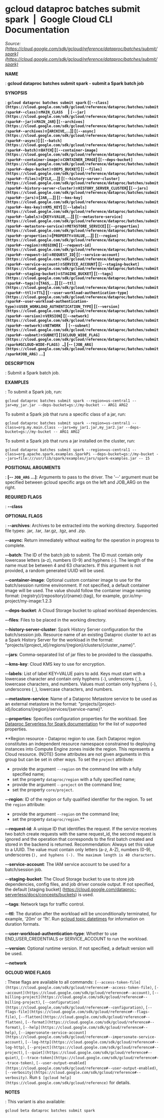 # gcloud dataproc batches submit spark  |  Google Cloud CLI Documentation

*Source: [https://cloud.google.com/sdk/gcloud/reference/dataproc/batches/submit/spark](https://cloud.google.com/sdk/gcloud/reference/dataproc/batches/submit/spark)*

**NAME**

: **gcloud dataproc batches submit spark - submit a Spark batch job**

**SYNOPSIS**

: **`gcloud dataproc batches submit spark` (`[--class](https://cloud.google.com/sdk/gcloud/reference/dataproc/batches/submit/spark#--class)`=`MAIN_CLASS`     | `[--jar](https://cloud.google.com/sdk/gcloud/reference/dataproc/batches/submit/spark#--jar)`=`MAIN_JAR`) [`[--archives](https://cloud.google.com/sdk/gcloud/reference/dataproc/batches/submit/spark#--archives)`=[`ARCHIVE`,…]] [`[--async](https://cloud.google.com/sdk/gcloud/reference/dataproc/batches/submit/spark#--async)`] [`[--batch](https://cloud.google.com/sdk/gcloud/reference/dataproc/batches/submit/spark#--batch)`=`BATCH`] [`[--container-image](https://cloud.google.com/sdk/gcloud/reference/dataproc/batches/submit/spark#--container-image)`=`CONTAINER_IMAGE`] [`[--deps-bucket](https://cloud.google.com/sdk/gcloud/reference/dataproc/batches/submit/spark#--deps-bucket)`=`DEPS_BUCKET`] [`[--files](https://cloud.google.com/sdk/gcloud/reference/dataproc/batches/submit/spark#--files)`=[`FILE`,…]] [`[--history-server-cluster](https://cloud.google.com/sdk/gcloud/reference/dataproc/batches/submit/spark#--history-server-cluster)`=`HISTORY_SERVER_CLUSTER`] [`[--jars](https://cloud.google.com/sdk/gcloud/reference/dataproc/batches/submit/spark#--jars)`=[`JAR`,…]] [`[--kms-key](https://cloud.google.com/sdk/gcloud/reference/dataproc/batches/submit/spark#--kms-key)`=`KMS_KEY`] [`[--labels](https://cloud.google.com/sdk/gcloud/reference/dataproc/batches/submit/spark#--labels)`=[`KEY`=`VALUE`,…]] [`[--metastore-service](https://cloud.google.com/sdk/gcloud/reference/dataproc/batches/submit/spark#--metastore-service)`=`METASTORE_SERVICE`] [`[--properties](https://cloud.google.com/sdk/gcloud/reference/dataproc/batches/submit/spark#--properties)`=[`PROPERTY`=`VALUE`,…]] [`[--region](https://cloud.google.com/sdk/gcloud/reference/dataproc/batches/submit/spark#--region)`=`REGION`] [`[--request-id](https://cloud.google.com/sdk/gcloud/reference/dataproc/batches/submit/spark#--request-id)`=`REQUEST_ID`] [`[--service-account](https://cloud.google.com/sdk/gcloud/reference/dataproc/batches/submit/spark#--service-account)`=`SERVICE_ACCOUNT`] [`[--staging-bucket](https://cloud.google.com/sdk/gcloud/reference/dataproc/batches/submit/spark#--staging-bucket)`=`STAGING_BUCKET`] [`[--tags](https://cloud.google.com/sdk/gcloud/reference/dataproc/batches/submit/spark#--tags)`=[`TAGS`,…]] [`[--ttl](https://cloud.google.com/sdk/gcloud/reference/dataproc/batches/submit/spark#--ttl)`=`TTL`] [`[--user-workload-authentication-type](https://cloud.google.com/sdk/gcloud/reference/dataproc/batches/submit/spark#--user-workload-authentication-type)`=`USER_WORKLOAD_AUTHENTICATION_TYPE`] [`[--version](https://cloud.google.com/sdk/gcloud/reference/dataproc/batches/submit/spark#--version)`=`VERSION`] [`[--network](https://cloud.google.com/sdk/gcloud/reference/dataproc/batches/submit/spark#--network)`=`NETWORK`     | `[--subnet](https://cloud.google.com/sdk/gcloud/reference/dataproc/batches/submit/spark#--subnet)`=`SUBNET`] [`[GCLOUD_WIDE_FLAG](https://cloud.google.com/sdk/gcloud/reference/dataproc/batches/submit/spark#GCLOUD-WIDE-FLAGS) …`] [-- `[JOB_ARG](https://cloud.google.com/sdk/gcloud/reference/dataproc/batches/submit/spark#JOB_ARG)` …]**

**DESCRIPTION**

: Submit a Spark batch job.

**EXAMPLES**

: To submit a Spark job, run:

```
gcloud dataproc batches submit spark --region=us-central1 --jar=my_jar.jar --deps-bucket=gs://my-bucket -- ARG1 ARG2
```

To submit a Spark job that runs a specific class of a jar, run:

```
gcloud dataproc batches submit spark --region=us-central1 --class=org.my.main.Class --jars=my_jar1.jar,my_jar2.jar --deps-bucket=gs://my-bucket -- ARG1 ARG2
```

To submit a Spark job that runs a jar installed on the cluster, run:

```
gcloud dataproc batches submit spark --region=us-central1 --class=org.apache.spark.examples.SparkPi --deps-bucket=gs://my-bucket --jars=file:///usr/lib/spark/examples/jars/spark-examples.jar -- 15
```

**POSITIONAL ARGUMENTS**

: **[-- `JOB_ARG` …]**:
Arguments to pass to the driver.
The '--' argument must be specified between gcloud specific args on the left and
JOB_ARG on the right.

**REQUIRED FLAGS**

: **--class**

**OPTIONAL FLAGS**

: **--archives**:
Archives to be extracted into the working directory. Supported file types: .jar,
.tar, .tar.gz, .tgz, and .zip.

**--async**:
Return immediately without waiting for the operation in progress to complete.

**--batch**:
The ID of the batch job to submit. The ID must contain only lowercase letters
(a-z), numbers (0-9) and hyphens (-). The length of the name must be between 4
and 63 characters. If this argument is not provided, a random generated UUID
will be used.

**--container-image**:
Optional custom container image to use for the batch/session runtime
environment. If not specified, a default container image will be used. The value
should follow the container image naming format:
{registry}/{repository}/{name}:{tag}, for example,
gcr.io/my-project/my-image:1.2.3

**--deps-bucket**:
A Cloud Storage bucket to upload workload dependencies.

**--files**:
Files to be placed in the working directory.

**--history-server-cluster**:
Spark History Server configuration for the batch/session job. Resource name of
an existing Dataproc cluster to act as a Spark History Server for the workload
in the format: "projects/{project_id}/regions/{region}/clusters/{cluster_name}".

**--jars**:
Comma-separated list of jar files to be provided to the classpaths.

**--kms-key**:
Cloud KMS key to use for encryption.

**--labels**:
List of label KEY=VALUE pairs to add.
Keys must start with a lowercase character and contain only hyphens
(`-`), underscores (`_`), lowercase characters, and
numbers. Values must contain only hyphens (`-`), underscores
(`_`), lowercase characters, and numbers.

**--metastore-service**:
Name of a Dataproc Metastore service to be used as an external metastore in the
format: "projects/{project-id}/locations/{region}/services/{service-name}".

**--properties**:
Specifies configuration properties for the workload. See [Dataproc
Serverless for Spark documentation](https://cloud.google.com/dataproc-serverless/docs/concepts/properties) for the list of supported properties.

**Region resource - Dataproc region to use. Each Dataproc region constitutes an
independent resource namespace constrained to deploying instances into Compute
Engine zones inside the region. This represents a Cloud resource. (NOTE) Some
attributes are not given arguments in this group but can be set in other ways.
To set the `project` attribute:

- provide the argument `--region` on the command line with a fully
specified name;
- set the property `dataproc/region` with a fully specified name;
- provide the argument `--project` on the command line;
- set the property `core/project`.

**--region**:
ID of the region or fully qualified identifier for the region.
To set the `region` attribute:

- provide the argument `--region` on the command line;
- set the property `dataproc/region`.**

**--request-id**:
A unique ID that identifies the request. If the service receives two batch
create requests with the same request_id, the second request is ignored and the
operation that corresponds to the first batch created and stored in the backend
is returned. Recommendation: Always set this value to a UUID. The value must
contain only letters (a-z, A-Z), numbers (0-9), underscores (`), and
hyphens (-). The maximum length is 40 characters.`

**--service-account**:
The IAM service account to be used for a batch/session job.

**--staging-bucket**:
The Cloud Storage bucket to use to store job dependencies, config files, and job
driver console output. If not specified, the default [staging bucket]
(https://cloud.google.com/dataproc-serverless/docs/concepts/buckets) is used.

**--tags**:
Network tags for traffic control.

**--ttl**:
The duration after the workload will be unconditionally terminated, for example,
'20m' or '1h'. Run [gcloud
topic datetimes](https://cloud.google.com/sdk/gcloud/reference/topic/datetimes) for information on duration formats.

**--user-workload-authentication-type**:
Whether to use END_USER_CREDENTIALS or SERVICE_ACCOUNT to run the workload.

**--version**:
Optional runtime version. If not specified, a default version will be used.

**--network**

**GCLOUD WIDE FLAGS**

: These flags are available to all commands: `[--access-token-file](https://cloud.google.com/sdk/gcloud/reference#--access-token-file)`,
`[--account](https://cloud.google.com/sdk/gcloud/reference#--account)`, `[--billing-project](https://cloud.google.com/sdk/gcloud/reference#--billing-project)`,
`[--configuration](https://cloud.google.com/sdk/gcloud/reference#--configuration)`,
`[--flags-file](https://cloud.google.com/sdk/gcloud/reference#--flags-file)`,
`[--flatten](https://cloud.google.com/sdk/gcloud/reference#--flatten)`, `[--format](https://cloud.google.com/sdk/gcloud/reference#--format)`, `[--help](https://cloud.google.com/sdk/gcloud/reference#--help)`, `[--impersonate-service-account](https://cloud.google.com/sdk/gcloud/reference#--impersonate-service-account)`,
`[--log-http](https://cloud.google.com/sdk/gcloud/reference#--log-http)`,
`[--project](https://cloud.google.com/sdk/gcloud/reference#--project)`, `[--quiet](https://cloud.google.com/sdk/gcloud/reference#--quiet)`, `[--trace-token](https://cloud.google.com/sdk/gcloud/reference#--trace-token)`, `[--user-output-enabled](https://cloud.google.com/sdk/gcloud/reference#--user-output-enabled)`,
`[--verbosity](https://cloud.google.com/sdk/gcloud/reference#--verbosity)`.
Run `$ [gcloud help](https://cloud.google.com/sdk/gcloud/reference)` for details.

**NOTES**

: This variant is also available:

```
gcloud beta dataproc batches submit spark
```